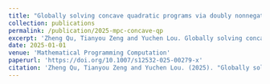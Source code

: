 ```yaml
---
title: "Globally solving concave quadratic programs via doubly nonnegative relaxation"
collection: publications
permalink: /publication/2025-mpc-concave-qp
excerpt: 'Zheng Qu, Tianyou Zeng and Yuchen Lou. Globally solving concave quadratic programs via doubly nonnegative relaxation.'
date: 2025-01-01
venue: 'Mathematical Programming Computation'
paperurl: 'https://doi.org/10.1007/s12532-025-00279-x'
citation: 'Zheng Qu, Tianyou Zeng and Yuchen Lou. (2025). "Globally solving concave quadratic programs via doubly nonnegative relaxation." <i>Mathematical Programming Computation</i>.'
---
```

